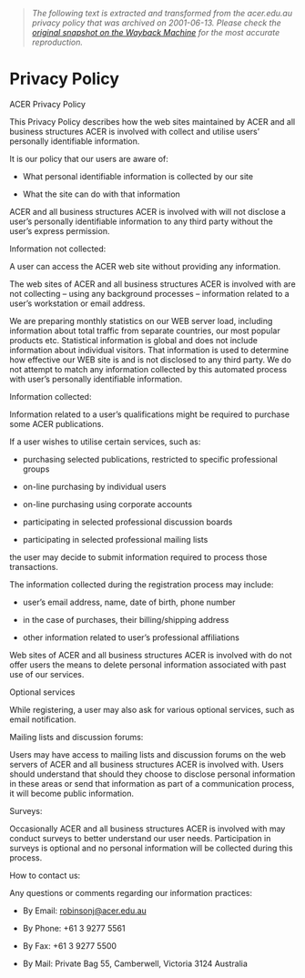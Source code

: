 > *The following text is extracted and transformed from the acer.edu.au privacy policy that was archived on 2001-06-13. Please check the [original snapshot on the Wayback Machine](https://web.archive.org/web/20010613180051id_/http%3A//www.acer.edu.au/privacy.html) for the most accurate reproduction.*

# Privacy Policy

ACER Privacy Policy

This Privacy Policy describes how the web sites maintained by ACER and all business structures ACER is involved with collect and utilise users’ personally identifiable information.

It is our policy that our users are aware of:

  * What personal identifiable information is collected by our site

  * What the site can do with that information




ACER and all business structures ACER is involved with will not disclose a user’s personally identifiable information to any third party without the user’s express permission.

Information not collected:

A user can access the ACER web site without providing any information.

The web sites of ACER and all business structures ACER is involved with are not collecting – using any background processes – information related to a user’s workstation or email address.

We are preparing monthly statistics on our WEB server load, including information about total traffic from separate countries, our most popular products etc. Statistical information is global and does not include information about individual visitors. That information is used to determine how effective our WEB site is and is not disclosed to any third party. We do not attempt to match any information collected by this automated process with user’s personally identifiable information.

Information collected:

Information related to a user’s qualifications might be required to purchase some ACER publications.

If a user wishes to utilise certain services, such as:

  * purchasing selected publications, restricted to specific professional groups

  * on-line purchasing by individual users

  * on-line purchasing using corporate accounts

  * participating in selected professional discussion boards

  * participating in selected professional mailing lists




the user may decide to submit information required to process those transactions.

The information collected during the registration process may include:

  * user’s email address, name, date of birth, phone number

  * in the case of purchases, their billing/shipping address

  * other information related to user’s professional affiliations




Web sites of ACER and all business structures ACER is involved with do not offer users the means to delete personal information associated with past use of our services.

Optional services

While registering, a user may also ask for various optional services, such as email notification.

Mailing lists and discussion forums:

Users may have access to mailing lists and discussion forums on the web servers of ACER and all business structures ACER is involved with. Users should understand that should they choose to disclose personal information in these areas or send that information as part of a communication process, it will become public information.

Surveys:

Occasionally ACER and all business structures ACER is involved with may conduct surveys to better understand our user needs. Participation in surveys is optional and no personal information will be collected during this process.

How to contact us:

Any questions or comments regarding our information practices:

  * By Email: [robinsonj@acer.edu.au](mailto:robinsonj@acer.edu.au)

  * By Phone: +61 3 9277 5561

  * By Fax: +61 3 9277 5500

  * By Mail: Private Bag 55, Camberwell, Victoria 3124 Australia



